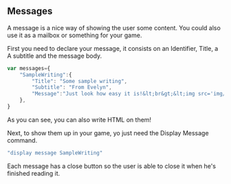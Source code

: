 ## Messages

A message is a nice way of showing the user some content. You could also use it as a mailbox or something for your game.

First you need to declare your message, it consists on an Identifier, Title, a A subtitle and the message body.

```javascript
var messages={
    "SampleWriting":{
        "Title": "Some sample writing",
        "Subtitle": "From Evelyn",
        "Message":"Just look how easy it is!&lt;br&gt;&lt;img src='img/sample.png'&gt;"
    },
}
```

As you can see, you can also write HTML on them!

Next, to show them up in your game, yo just need the Display Message command.

```javascript
"display message SampleWriting"
```

Each message has a close button so the user is able to close it when he's finished reading it.
